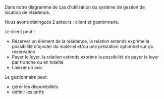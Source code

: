 Dans notre diagramme de cas d'utilisation du système de gestion de location de résidence. 

Nous avons distingués 2 acteurs :  client et  gestionnaire.

Le client peut : 
- Réserver un élément de la résidence, la relation extends exprime la possibilité d'ajouter du matériel et/ou une préstation optionnel sur ça reservation
- Payer le loyer, la relation extends exprime la possibilité de payer le loyer par tranche ou en totalité
- Laisser un avis

Le gestionnaire peut: 
- gérer les disponibilités
- définir les tarifs
